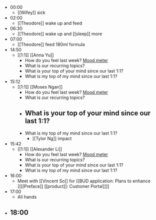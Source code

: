 - 00:00
    - [[Wifey]] sick
- 02:00
    - [[Theodore]] wake up and feed 
- 06:30
    - [[Theodore]] wake up and [[sleep]] more
- 07:00
    - [[Theodore]] feed 180ml formula
- 14:50
    - [[1:1]] [[Anna Yu]]
        - How do you feel last week? [Mood meter](https://docs.google.com/spreadsheets/d/1S09bR1Auj6DvPvcmK30CCWBzk8ycyaUAFgsVqLDd35U/edit#gid=0)
        - What is our recurring topics?
        - What is your top of your mind since our last 1:1?
        - What is my top of my mind since our last 1:1?
- 15:12
    - [[1:1]] [[Moses Ngan]]
        - How do you feel last week? [Mood meter](https://docs.google.com/spreadsheets/d/1S09bR1Auj6DvPvcmK30CCWBzk8ycyaUAFgsVqLDd35U/edit#gid=0)
        - What is our recurring topics?
        - What is your top of your mind since our last 1:1?
            - 
        - What is my top of my mind since our last 1:1?
            - [[Tylor Ng]] impact
- 15:42
    - [[1:1]] [[Alexander Li]]
        - How do you feel last week? [Mood meter](https://docs.google.com/spreadsheets/d/1S09bR1Auj6DvPvcmK30CCWBzk8ycyaUAFgsVqLDd35U/edit#gid=0)
        - What is our recurring topics?
        - What is your top of your mind since our last 1:1?
        - What is my top of my mind since our last 1:1?
- 16:00
    - Meet with [[Vincent So]] for [[BUD application: Plans to enhance [[[[Preface]] [[product]]: Customer Portal]]]]
- 17:00
    - All hands
- 18:00
    - 
